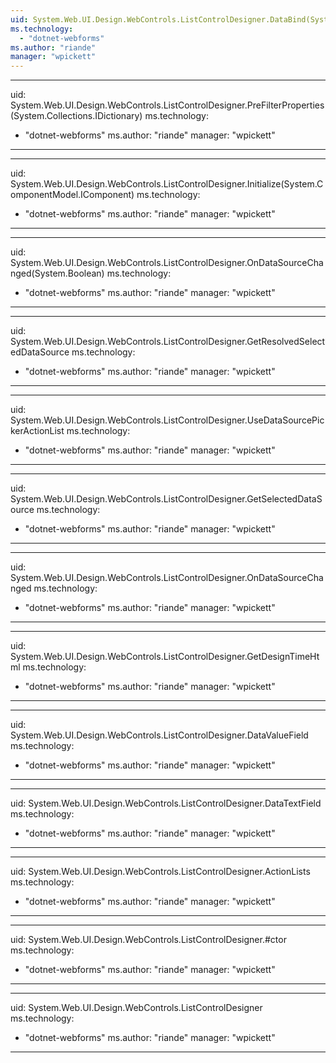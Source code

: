 ```yaml
---
uid: System.Web.UI.Design.WebControls.ListControlDesigner.DataBind(System.Web.UI.WebControls.BaseDataBoundControl)
ms.technology: 
  - "dotnet-webforms"
ms.author: "riande"
manager: "wpickett"
---
```


---
uid: System.Web.UI.Design.WebControls.ListControlDesigner.PreFilterProperties(System.Collections.IDictionary)
ms.technology: 
  - "dotnet-webforms"
ms.author: "riande"
manager: "wpickett"
---

---
uid: System.Web.UI.Design.WebControls.ListControlDesigner.Initialize(System.ComponentModel.IComponent)
ms.technology: 
  - "dotnet-webforms"
ms.author: "riande"
manager: "wpickett"
---

---
uid: System.Web.UI.Design.WebControls.ListControlDesigner.OnDataSourceChanged(System.Boolean)
ms.technology: 
  - "dotnet-webforms"
ms.author: "riande"
manager: "wpickett"
---

---
uid: System.Web.UI.Design.WebControls.ListControlDesigner.GetResolvedSelectedDataSource
ms.technology: 
  - "dotnet-webforms"
ms.author: "riande"
manager: "wpickett"
---

---
uid: System.Web.UI.Design.WebControls.ListControlDesigner.UseDataSourcePickerActionList
ms.technology: 
  - "dotnet-webforms"
ms.author: "riande"
manager: "wpickett"
---

---
uid: System.Web.UI.Design.WebControls.ListControlDesigner.GetSelectedDataSource
ms.technology: 
  - "dotnet-webforms"
ms.author: "riande"
manager: "wpickett"
---

---
uid: System.Web.UI.Design.WebControls.ListControlDesigner.OnDataSourceChanged
ms.technology: 
  - "dotnet-webforms"
ms.author: "riande"
manager: "wpickett"
---

---
uid: System.Web.UI.Design.WebControls.ListControlDesigner.GetDesignTimeHtml
ms.technology: 
  - "dotnet-webforms"
ms.author: "riande"
manager: "wpickett"
---

---
uid: System.Web.UI.Design.WebControls.ListControlDesigner.DataValueField
ms.technology: 
  - "dotnet-webforms"
ms.author: "riande"
manager: "wpickett"
---

---
uid: System.Web.UI.Design.WebControls.ListControlDesigner.DataTextField
ms.technology: 
  - "dotnet-webforms"
ms.author: "riande"
manager: "wpickett"
---

---
uid: System.Web.UI.Design.WebControls.ListControlDesigner.ActionLists
ms.technology: 
  - "dotnet-webforms"
ms.author: "riande"
manager: "wpickett"
---

---
uid: System.Web.UI.Design.WebControls.ListControlDesigner.#ctor
ms.technology: 
  - "dotnet-webforms"
ms.author: "riande"
manager: "wpickett"
---

---
uid: System.Web.UI.Design.WebControls.ListControlDesigner
ms.technology: 
  - "dotnet-webforms"
ms.author: "riande"
manager: "wpickett"
---
